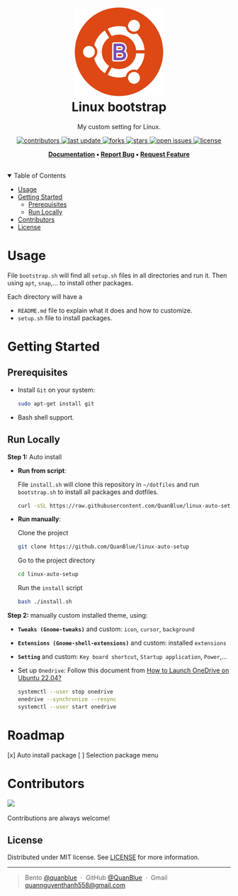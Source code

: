 <h1 align="center">
  <img src="assets/Linux-bootstrap-logo.png" alt="icon" width="200"></img>
  <br>
  <b>Linux bootstrap</b>
</h1>

<p align="center">My custom setting for Linux.</p>

<!-- Badges -->
<p align="center">
  <a href="https://github.com/QuanBlue/linux-auto-setup/graphs/contributors">
    <img src="https://img.shields.io/github/contributors/QuanBlue/linux-auto-setup" alt="contributors" />
  </a>
  <a href="">
    <img src="https://img.shields.io/github/last-commit/QuanBlue/linux-auto-setup" alt="last update" />
  </a>
  <a href="https://github.com/QuanBlue/linux-auto-setup/network/members">
    <img src="https://img.shields.io/github/forks/QuanBlue/linux-auto-setup" alt="forks" />
  </a>
  <a href="https://github.com/QuanBlue/linux-auto-setup/stargazers">
    <img src="https://img.shields.io/github/stars/QuanBlue/linux-auto-setup" alt="stars" />
  </a>
  <a href="https://github.com/QuanBlue/linux-auto-setup/issues/">
    <img src="https://img.shields.io/github/issues/QuanBlue/linux-auto-setup" alt="open issues" />
  </a>
  <a href="https://github.com/QuanBlue/linux-auto-setup/blob/main/LICENSE">
    <img src="https://img.shields.io/github/license/QuanBlue/linux-auto-setup.svg" alt="license" />
  </a>
</p>

<p align="center">
  <b>
    <a href="https://github.com/QuanBlue/linux-auto-setup">Documentation</a> •
    <a href="https://github.com/QuanBlue/linux-auto-setup/issues/">Report Bug</a> •
    <a href="https://github.com/QuanBlue/linux-auto-setup/issues/">Request Feature</a>
  </b>
</p>

<br />

<details open>
<summary>Table of Contents</summary>

-  [Usage](#usage)
-  [Getting Started](#getting-started)
   -  [Prerequisites](#prerequisites)
   -  [Run Locally](#run-locally)
-  [Contributors](#contributors)
-  [License](#license)
</details>

# Usage

File `bootstrap.sh` will find all `setup.sh` files in all directories and run it. Then using `apt`, `snap`,... to install other packages.

Each directory will have a

-  `README.md` file to explain what it does and how to customize.
-  `setup.sh` file to install packages.

# Getting Started

## Prerequisites

-  Install `Git` on your system:

   ```bash
   sudo apt-get install git
   ```

-  Bash shell support.

## Run Locally

**Step 1:** Auto install

   -  **Run from script**:

      File `install.sh` will clone this repository in `~/dotfiles` and run
      `bootstrap.sh` to install all packages and dotfiles.

      ```bash
      curl -sSL https://raw.githubusercontent.com/QuanBlue/linux-auto-setup/main/install.sh | bash -
      ```

   -  **Run manually**:

      Clone the project

      ```bash
      git clone https://github.com/QuanBlue/linux-auto-setup
      ```

      Go to the project directory

      ```bash
      cd linux-auto-setup
      ```

      Run the `install` script

      ```bash
      bash ./install.sh
      ```

**Step 2:** manually custom installed theme, using:
   -  **`Tweaks (Gnome-tweaks)`** and custom: `icon`, `cursor`, `background`
   -  **`Extensions (Gnome-shell-extensions)`** and custom: installed `extensions`
   -  **`Setting`** and custom: `Key board shortcut`, `Startup application`, `Power`,...
-  Set up `Onedrive`:
   Follow this document from [How to Launch OneDrive on Ubuntu 22.04?](https://itslinuxfoss.com/install-use-onedrive-ubuntu-22-04/)

   ```bash
   systemctl --user stop onedrive
   onedrive --synchronize --resync
   systemctl --user start onedrive
   ```
# Roadmap
[x] Auto install package
[ ] Selection package menu

# Contributors

<a href="https://github.com/QuanBlue/linux-auto-setup/graphs/contributors">
  <img src="https://contrib.rocks/image?repo=QuanBlue/linux-auto-setup" />
</a>

Contributions are always welcome!

## License

Distributed under MIT license. See
[LICENSE](./LICENSE) for more
information.

---

> Bento [@quanblue](https://bento.me/quanblue) &nbsp;&middot;&nbsp;
> GitHub [@QuanBlue](https://github.com/QuanBlue) &nbsp;&middot;&nbsp; Gmail quannguyenthanh558@gmail.com
